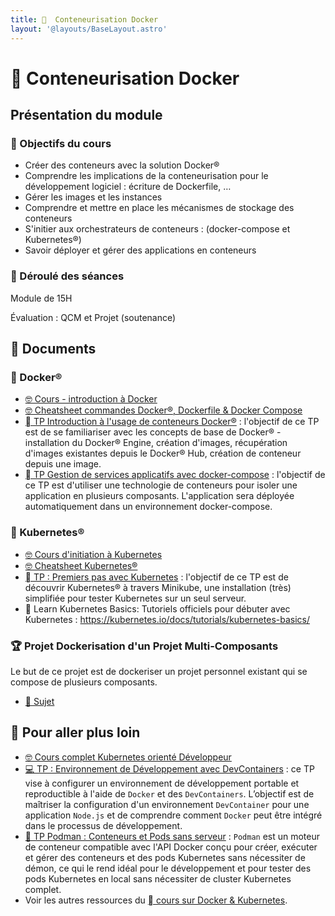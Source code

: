 ```yaml
---
title:   Conteneurisation Docker
layout: '@layouts/BaseLayout.astro'
---
```


#   Conteneurisation Docker

## Présentation du module

### 🎯 Objectifs du cours

- Créer des conteneurs avec la solution Docker®
- Comprendre les implications de la conteneurisation pour le développement logiciel : écriture de Dockerfile, …
- Gérer les images et les instances 
- Comprendre et mettre en place les mécanismes de stockage des conteneurs
- S'initier aux orchestrateurs de conteneurs : (docker-compose et Kubernetes®)
- Savoir déployer et gérer des applications en conteneurs

### 📅 Déroulé des séances

Module de 15H

Évaluation : QCM et Projet (soutenance)

## 📑 Documents

###   Docker®

- [🤓 Cours - introduction à Docker](/docker/cours)
- [🤓 Cheatsheet commandes Docker®, Dockerfile & Docker Compose](/docker/cheatsheet)
- [  TP Introduction à l'usage de conteneurs Docker®](/docker/tp) : l'objectif de ce TP est de se familiariser avec les concepts de base de Docker® - installation du Docker® Engine, création d'images, récupération d'images existantes depuis le Docker® Hub, création de conteneur depuis une image.
- [  TP Gestion de services applicatifs avec docker-compose](/docker/tp-docker_compose) : l'objectif de ce TP est d'utiliser une technologie de conteneurs pour isoler une application en plusieurs composants. L'application sera déployée automatiquement dans un environnement docker-compose.

### 󱃾 Kubernetes® 

- [🤓 Cours d'initiation à Kubernetes](/k8s/cours-mini)
- [🤓 Cheatsheet Kubernetes®](/k8s/cheatsheet)
- [󱃾  TP : Premiers pas avec Kubernetes](/k8s/tp) : l'objectif de ce TP est de découvrir Kubernetes® à travers Minikube, une installation (très) simplifiée pour tester Kubernetes sur un seul serveur.
- 󱃾  Learn Kubernetes Basics: Tutoriels officiels pour débuter avec Kubernetes : <https://kubernetes.io/docs/tutorials/kubernetes-basics/>

### 🏆 Projet Dockerisation d'un Projet Multi-Composants

Le but de ce projet est de dockeriser un projet personnel existant qui se compose de plusieurs composants. 

- [📄 Sujet](/docker/projet-dev)

## 🚀 Pour aller plus loin

- [🤓 Cours complet Kubernetes orienté Développeur](/k8s/cours-dev)
- [💻 TP : Environnement de Développement avec DevContainers](/docker/tp-devcontainer) : ce TP vise à configurer un environnement de développement portable et reproductible à l'aide de `Docker` et des `DevContainers`. L’objectif est de maîtriser la configuration d'un environnement `DevContainer` pour une application `Node.js` et de comprendre comment `Docker` peut être intégré dans le processus de développement.
- [🚢 TP Podman : Conteneurs et Pods sans serveur](/docker/tp-podman) : `Podman` est un moteur de conteneur compatible avec l'API Docker conçu pour créer, exécuter et gérer des conteneurs et des pods Kubernetes sans nécessiter de démon, ce qui le rend idéal pour le développement et pour tester des pods Kubernetes en local sans nécessiter de cluster Kubernetes complet.
- Voir les autres ressources du [  cours sur Docker & Kubernetes](/docker).

